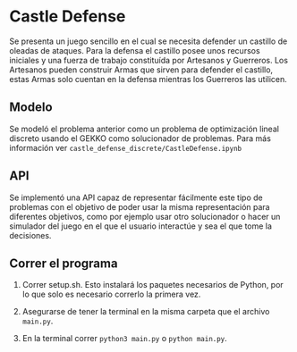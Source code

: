# Castle Defense

Se presenta un juego sencillo en el cual se necesita defender un castillo de oleadas de ataques. Para la defensa el castillo posee unos recursos iniciales y una fuerza de trabajo constituída por Artesanos y Guerreros. Los Artesanos pueden construir Armas que sirven para defender el castillo, estas Armas solo cuentan en la defensa mientras los Guerreros las utilicen.

## Modelo

Se modeló el problema anterior como un problema de optimización lineal discreto usando el GEKKO como solucionador de problemas. Para más información ver `castle_defense_discrete/CastleDefense.ipynb`

## API

Se implementó una API capaz de representar fácilmente este tipo de problemas con el objetivo de poder usar la misma representación para diferentes objetivos, como por ejemplo usar otro solucionador o hacer un simulador del juego en el que el usuario interactúe y sea el que tome la decisiones.

## Correr el programa

1. Correr setup.sh. Esto instalará los paquetes necesarios de Python, por lo que solo es necesario correrlo la primera vez.

2. Asegurarse de tener la terminal en la misma carpeta que el archivo `main.py`.

3. En la terminal correr `python3 main.py` o `python main.py`.
